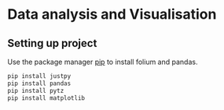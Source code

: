 # Data analysis and Visualisation

## Setting up project

Use the package manager [pip](https://pip.pypa.io/en/stable/) to install folium and pandas.

```bash
pip install justpy
pip install pandas
pip install pytz
pip install matplotlib
```
